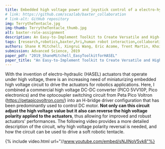 ```yaml
---
title: Embedded high voltage power and joystick control of a electro-hydraulic tentacle
# link: https://github.com/scazlab/baxter_collaboration
# link-alt: GitHub repository
img: TerrytheTentacle.jpg
img-thumb: TerrytheTentacle_thumb.jpg
alt: baxter-role-assignment
description: An Easy‐to‐Implement Toolkit to Create Versatile and High‐Performance HASEL Actuators for Untethered Soft Robots
tags: [research,robotics,baxter,hri,human robot interaction,collaborative manufacturing,human robot collaboration,advanced manufacturing,open source,github]
authors: Shane K Mitchell, Xingrui Wang, Eric Acome, Trent Martin, Khoi Ly, Nicholas Kellaris, Vidyacharan Gopaluni Venkata, Christoph Keplinger
submission: Advanced Science, 2019
paper_pdf: "2019_ShaneMitchell_EasyToolkitforHASEL"
paper_title: "An Easy‐to‐Implement Toolkit to Create Versatile and High‐Performance HASEL Actuators for Untethered Soft Robots"
---
```


With the invention of electro-hydraulic (HASEL) actuators that operate under high voltage, there is an increasing need of miniaturizing embedded high voltage circuit to drive the actuators for robotics applications. Here, I combined a commercial high voltage DC-DC converter (PICO 5VV10P, Pico electronics) and the optocoupler switching circuit from Peta Pico Voltron (https://petapicovoltron.com/) into an H-bridge driver configuration that has been predominantly used to control DC motor. **Not only can this circuit adjust the high voltage value but it also can reverse the high voltage polarity applied to the actuators**, thus allowing for improved and robust actuators' performances. The following video provides a more detailed description of the circuit, why high voltage polarity reversal is needed, and how the circuit can be used to drive a soft robotic tentacle.

{% include video.html url="//www.youtube.com/embed/sNJINoV5vk8"%}

<!-- ## Method

We target robotic systems that are readily available to non-expert users. In this respect, a **hierarchical task model (HTM)** serves as the entry point for such users: it models the task with the same level of abstraction that one would use to describe the task to another person, while hiding the details of the implementation (cf. Fig. 1).

{% include image.html url="portfolio/BaxterRoleAssignment_htn.png" max-width="80%" description="<b><i>Figure 1</i></b>. HTM for high-level task representation. The user can inspect the task at various levels of granularity, and get feedback from the robot about its estimate of the current subtask (cyan block in picture)." %}

We propose an automated technique able to transform task-level HTMs into low-level on-line planners by using POMDPs. We focus on the optimal exploitation of communication as a (costly) way to reduce uncertainty on the system without affecting its state.
To fulfill this goal, we convert each primitive subtask (that is, each leaf composing the HTM in Fig. 1) into a small, modular POMDP, which we call a **restricted model** (RM [[Shani2014](http://ieeexplore.ieee.org/document/6494590/)], cf. Fig. 2). Hence, the RMs are mostly independent from the rest of the problem and can be studied in isolation. Rach RM is then composed at a later stage and the problem is solved in its entirety. This approach benefits from the modularity of the HTM representation, without the typical sub-optimality of policies that do not consider the full problem.

{% include image.html url="portfolio/BaxterRoleAssignment_htm2pomdp.jpg" max-width="80%" description="<b><i>Figure 2</i></b>. Depiction of the technique used to transform human-readable task models into robot-executable policies. We focus on the optimal exploitation of communication as a (costly) way to reduce uncertainty on the system without affecting its state." %}

## Experiment

In our experiment, the human and the robot are engaged in the joint construction of flat-pack furniture---specifically a stool (cf. Fig. 3).
The metric used to assess the effectiveness of our approach is the _completion time_ that the overall human-robot collaborative system takes to complete the task. We compare our proposed system (**Exp B**) against a control condition (**Exp A**), where the human operator actively asks for specific actions to be performed by the robot through a web interface.
A series of snapshots illustrating the task is shown in Fig. 3.

{% include image.html url="portfolio/BaxterRoleAssignment_snippets.png" max-width="80%" description="<b><i>Figure 3</i></b>. Snapshots acquired during the collaborative assembly of the stool in the control condition (top) and the interactive condition (bottom)." %}

## Results

The framework has been released under the `LGPLv2.1` open-source license, and it is freely accessible on [github.com/scazlab/baxter_collaboration](https://github.com/scazlab/baxter_collaboration) for the Baxter's controllers, and [github.com/scazlab/task-models](https://github.com/scazlab/task-models) for the HTM to POMDP planner.
Although the majority of the codebase is robot-independent, the control architecture is readily available for any Baxter robot.

We test the proposed system in a proof-of-concept scenario in which the human and the robot are engaged in the joint construction of a stool. The system has been evaluated with 8 participants, in a within-subjects design.
Overall, the results suggest evidence of an improvement in terms of task efficiency: two-samples t-test between conditions A and B shows statistically significant difference, with a p-value of `0.016`.

Finally, we have registered a general user preference toward the proposed system. Multiple reasons were given that support the idea that a more transparent interaction favors the collaboration between peers. Most of the comments suggested a reduced cognitive load as the reason for such preference. Please refer to the paper for further information. -->
